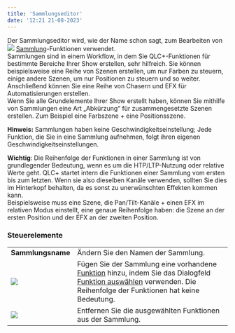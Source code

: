 ```yaml
---
title: 'Sammlungseditor'
date: '12:21 21-08-2023'
---
```


Der Sammlungseditor wird, wie der Name schon sagt, zum Bearbeiten von ![](/basics/collection.png) [Sammlung](/basics/glossary-and-concepts#collection)-Funktionen verwendet.  
Sammlungen sind in einem Workflow, in dem Sie QLC+-Funktionen für bestimmte Bereiche Ihrer Show erstellen, sehr hilfreich. Sie können beispielsweise eine Reihe von Szenen erstellen, um nur Farben zu steuern, einige andere Szenen, um nur Positionen zu steuern und so weiter. Anschließend können Sie eine Reihe von Chasern und EFX für Automatisierungen erstellen.  
Wenn Sie alle Grundelemente Ihrer Show erstellt haben, können Sie mithilfe von Sammlungen eine Art „Abkürzung“ für zusammengesetzte Szenen erstellen. Zum Beispiel eine Farbszene + eine Positionsszene.

**Hinweis:** Sammlungen haben keine Geschwindigkeitseinstellung; Jede Funktion, die Sie in eine Sammlung aufnehmen, folgt ihren eigenen Geschwindigkeitseinstellungen.

**Wichtig**: Die Reihenfolge der Funktionen in einer Sammlung ist von grundlegender Bedeutung, wenn es um die HTP/LTP-Nutzung oder relative Werte geht. QLC+ startet intern die Funktionen einer Sammlung vom ersten bis zum letzten. Wenn sie also dieselben Kanäle verwenden, sollten Sie dies im Hinterkopf behalten, da es sonst zu unerwünschten Effekten kommen kann.  
Beispielsweise muss eine Szene, die Pan/Tilt-Kanäle + einen EFX im relativen Modus einstellt, eine genaue Reihenfolge haben: die Szene an der ersten Position und der EFX an der zweiten Position.

### Steuerelemente

|     |     |
| --- | --- |
| **Sammlungsname** | Ändern Sie den Namen der Sammlung. |
| ![](/basics/edit_add.png) | Fügen Sie der Sammlung eine vorhandene [Funktion](/basics/glossary-and-concepts#functions) hinzu, indem Sie das Dialogfeld [Funktion auswählen](../function-selection) verwenden. Die Reihenfolge der Funktionen hat keine Bedeutung. |
| ![](/basics/edit_remove.png) | Entfernen Sie die ausgewählten Funktionen aus der Sammlung. |